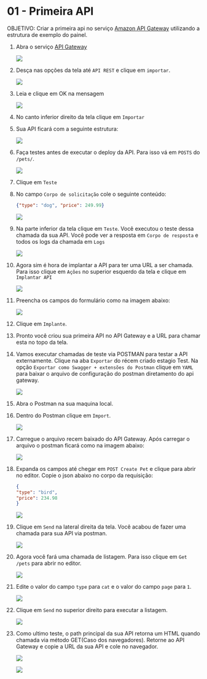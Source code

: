 # 01 - Primeira API

OBJETIVO: Criar a primeira api no serviço [Amazon API Gateway](https://aws.amazon.com/pt/api-gateway/) utilizando a estrutura de exemplo do painel.

1. Abra o serviço [API Gateway](https://us-east-1.console.aws.amazon.com/apigateway/main/apis?region=us-east-1)
    
    ![](img/1.png)

2. Desça nas opções da tela até `API REST` e clique em `importar`.
   
   ![](img/2.png)

3. Leia e clique em OK na mensagem
   
   ![](img/3.png)

4. No canto inferior direito da tela clique em `Importar`
5. Sua API ficará com a seguinte estrutura:
   
   ![](img/4.png)

6. Faça testes antes de executar o deploy da API. Para isso vá em `POSTS` do `/pets/`.
   
   ![](img/5.png)

7. Clique em `Teste`
8. No campo `Corpo de solicitação` cole o seguinte conteúdo:
   ``` json
   {"type": "dog", "price": 249.99}
   ```
    ![](img/6.png)
9. Na parte inferior da tela clique em `Teste`. Você executou o teste dessa chamada da sua API. Você pode ver a resposta em `Corpo de resposta` e todos os logs da chamada em `Logs`
    
    ![](img/7.png)

10. Agora sim é hora de implantar a API para ter uma URL a ser chamada. Para isso clique em `Ações` no superior esquerdo da tela e clique em `Implantar API`
    
    ![](img/8.png)

11. Preencha os campos do formulário como na imagem abaixo:

    ![](img/9.png)

12. Clique em `Implante`.
13. Pronto você criou sua primeira API no API Gateway e a URL para chamar esta no topo da tela.
14. Vamos executar chamadas de teste via POSTMAN para testar a API externamente. Clique na aba `Exportar` do récem criado estagio Test. Na opção `Exportar como Swagger + extensões do Postman` clique em `YAML` para baixar o arquivo de configuração do postman diretamento do api gateway.

    ![](img/10.png)

15. Abra o Postman na sua maquina local. 
16. Dentro do Postman clique em `Import`.
    
    ![](img/11.png)

17. Carregue o arquivo recem baixado do API Gateway. Após carregar o arquivo o postman ficará como na imagem abaixo:
    
    ![](img/12.png)

18. Expanda os campos até chegar em `POST Create Pet` e clique para abrir no editor. Copie o json abaixo no corpo da requisição:
    ``` json
    {
    "type": "bird",
    "price": 234.98
    }
    ```
    
    ![](img/13.png)

19. Clique em `Send` na lateral direita da tela. Você acabou de fazer uma chamada para sua API via postman.
    
    ![](img/14.png)
20. Agora você fará uma chamada de listagem. Para isso clique em `Get /pets` para abrir no editor.

    ![](img/15.png)

21. Edite o valor do campo `type` para `cat` e o valor do campo `page` para `1`.
    
    ![](img/16.png)

22. Clique em `Send` no superior direito para executar a listagem.

    ![](img/17.png)

23. Como ultimo teste, o path principal da sua API retorna um HTML quando chamada via método GET(Caso dos navegadores). Retorne ao API Gateway e copie a URL da sua API e cole no navegador.
    
    ![](img/18.png)

    ![](img/19.png)
